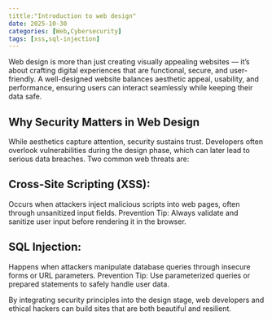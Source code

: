 ```yaml
---
tittle:"Introduction to web design"
date: 2025-10-30 
categories: [Web,Cybersecurity]
tags: [xss,sql-injection]
---
```


Web design is more than just creating visually appealing websites — it’s about crafting digital experiences that are functional, secure, and user-friendly. A well-designed website balances aesthetic appeal, usability, and performance, ensuring users can interact seamlessly while keeping their data safe.

## Why Security Matters in Web Design
While aesthetics capture attention, security sustains trust. Developers often overlook vulnerabilities during the design phase, which can later lead to serious data breaches. Two common web threats are:
## Cross-Site Scripting (XSS): 
Occurs when attackers inject malicious scripts into web pages, often through unsanitized input fields.
Prevention Tip: Always validate and sanitize user input before rendering it in the browser.

## SQL Injection:
Happens when attackers manipulate database queries through insecure forms or URL parameters.
Prevention Tip: Use parameterized queries or prepared statements to safely handle user data.

By integrating security principles into the design stage, web developers and ethical hackers can build sites that are both beautiful and resilient.
